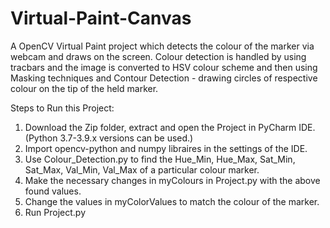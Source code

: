 # Virtual-Paint-Canvas

A OpenCV Virtual Paint project which detects the colour of the marker via webcam and draws on the screen. Colour detection is handled by using tracbars and the image is converted to HSV colour scheme and then using Masking techniques and Contour Detection - drawing circles of respective colour on the tip of the held marker.

Steps to Run this Project:
1) Download the Zip folder, extract and open the Project in PyCharm IDE. (Python 3.7-3.9.x versions can be used.)
2) Import opencv-python and numpy libraires in the settings of the IDE.
3) Use Colour_Detection.py to find the Hue_Min, Hue_Max, Sat_Min, Sat_Max, Val_Min, Val_Max of a particular colour marker.
4) Make the necessary changes in myColours in Project.py with the above found values.
5) Change the values in myColorValues to match the colour of the marker.
6) Run Project.py
